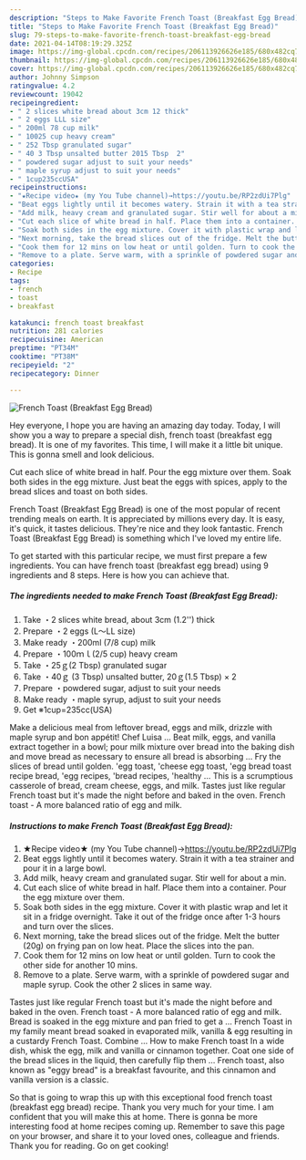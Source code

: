 ```yaml
---
description: "Steps to Make Favorite French Toast (Breakfast Egg Bread)"
title: "Steps to Make Favorite French Toast (Breakfast Egg Bread)"
slug: 79-steps-to-make-favorite-french-toast-breakfast-egg-bread
date: 2021-04-14T08:19:29.325Z
image: https://img-global.cpcdn.com/recipes/206113926626e185/680x482cq70/french-toast-breakfast-egg-bread-recipe-main-photo.jpg
thumbnail: https://img-global.cpcdn.com/recipes/206113926626e185/680x482cq70/french-toast-breakfast-egg-bread-recipe-main-photo.jpg
cover: https://img-global.cpcdn.com/recipes/206113926626e185/680x482cq70/french-toast-breakfast-egg-bread-recipe-main-photo.jpg
author: Johnny Simpson
ratingvalue: 4.2
reviewcount: 19042
recipeingredient:
- " 2 slices white bread about 3cm 12 thick"
- " 2 eggs LLL size"
- " 200ml 78 cup milk"
- " 10025 cup heavy cream"
- " 252 Tbsp granulated sugar"
- " 40 3 Tbsp unsalted butter 2015 Tbsp  2"
- " powdered sugar adjust to suit your needs"
- " maple syrup adjust to suit your needs"
- " 1cup235ccUSA"
recipeinstructions:
- "★Recipe video★ (my You Tube channel)→https://youtu.be/RP2zdUi7Plg"
- "Beat eggs lightly until it becomes watery. Strain it with a tea strainer and pour it in a large bowl."
- "Add milk, heavy cream and granulated sugar. Stir well for about a min."
- "Cut each slice of white bread in half. Place them into a container. Pour the egg mixture over them."
- "Soak both sides in the egg mixture. Cover it with plastic wrap and let it sit in a fridge overnight. Take it out of the fridge once after 1-3 hours and turn over the slices."
- "Next morning, take the bread slices out of the fridge. Melt the butter (20g) on frying pan on low heat. Place the slices into the pan."
- "Cook them for 12 mins on low heat or until golden. Turn to cook the other side for another 10 mins."
- "Remove to a plate. Serve warm, with a sprinkle of powdered sugar and maple syrup. Cook the other 2 slices in same way."
categories:
- Recipe
tags:
- french
- toast
- breakfast

katakunci: french toast breakfast 
nutrition: 281 calories
recipecuisine: American
preptime: "PT34M"
cooktime: "PT38M"
recipeyield: "2"
recipecategory: Dinner

---
```



![French Toast (Breakfast Egg Bread)](https://img-global.cpcdn.com/recipes/206113926626e185/680x482cq70/french-toast-breakfast-egg-bread-recipe-main-photo.jpg)

Hey everyone, I hope you are having an amazing day today. Today, I will show you a way to prepare a special dish, french toast (breakfast egg bread). It is one of my favorites. This time, I will make it a little bit unique. This is gonna smell and look delicious.

Cut each slice of white bread in half. Pour the egg mixture over them. Soak both sides in the egg mixture. Just beat the eggs with spices, apply to the bread slices and toast on both sides.

French Toast (Breakfast Egg Bread) is one of the most popular of recent trending meals on earth. It is appreciated by millions every day. It is easy, it's quick, it tastes delicious. They're nice and they look fantastic. French Toast (Breakfast Egg Bread) is something which I've loved my entire life.


To get started with this particular recipe, we must first prepare a few ingredients. You can have french toast (breakfast egg bread) using 9 ingredients and 8 steps. Here is how you can achieve that.

<!--inarticleads1-->

##### The ingredients needed to make French Toast (Breakfast Egg Bread):

1. Take  ・2 slices white bread, about 3cm (1.2&#39;&#39;) thick
1. Prepare  ・2 eggs (L～LL size)
1. Make ready  ・200ml (7/8 cup) milk
1. Prepare  ・100ｍｌ(2/5 cup) heavy cream
1. Take  ・25ｇ(2 Tbsp) granulated sugar
1. Take  ・40ｇ (3 Tbsp) unsalted butter, 20ｇ(1.5 Tbsp) × 2
1. Prepare  ・powdered sugar, adjust to suit your needs
1. Make ready  ・maple syrup, adjust to suit your needs
1. Get  ※1cup=235cc(USA)


Make a delicious meal from leftover bread, eggs and milk, drizzle with maple syrup and bon appétit! Chef Luisa … Beat milk, eggs, and vanilla extract together in a bowl; pour milk mixture over bread into the baking dish and move bread as necessary to ensure all bread is absorbing … Fry the slices of bread until golden. &#39;egg toast, &#39;cheese egg toast, &#39;egg bread toast recipe bread, &#39;egg recipes, &#39;bread recipes, &#39;healthy … This is a scrumptious casserole of bread, cream cheese, eggs, and milk. Tastes just like regular French toast but it&#39;s made the night before and baked in the oven. French toast - A more balanced ratio of egg and milk. 

<!--inarticleads2-->

##### Instructions to make French Toast (Breakfast Egg Bread):

1. ★Recipe video★ (my You Tube channel)→https://youtu.be/RP2zdUi7Plg
1. Beat eggs lightly until it becomes watery. Strain it with a tea strainer and pour it in a large bowl.
1. Add milk, heavy cream and granulated sugar. Stir well for about a min.
1. Cut each slice of white bread in half. Place them into a container. Pour the egg mixture over them.
1. Soak both sides in the egg mixture. Cover it with plastic wrap and let it sit in a fridge overnight. Take it out of the fridge once after 1-3 hours and turn over the slices.
1. Next morning, take the bread slices out of the fridge. Melt the butter (20g) on frying pan on low heat. Place the slices into the pan.
1. Cook them for 12 mins on low heat or until golden. Turn to cook the other side for another 10 mins.
1. Remove to a plate. Serve warm, with a sprinkle of powdered sugar and maple syrup. Cook the other 2 slices in same way.


Tastes just like regular French toast but it&#39;s made the night before and baked in the oven. French toast - A more balanced ratio of egg and milk. Bread is soaked in the egg mixture and pan fried to get a … French Toast in my family meant bread soaked in evaporated milk, vanilla &amp; egg resulting in a custardy French Toast. Combine … How to make French toast In a wide dish, whisk the egg, milk and vanilla or cinnamon together. Coat one side of the bread slices in the liquid, then carefully flip them … French toast, also known as &#34;eggy bread&#34; is a breakfast favourite, and this cinnamon and vanilla version is a classic. 

So that is going to wrap this up with this exceptional food french toast (breakfast egg bread) recipe. Thank you very much for your time. I am confident that you will make this at home. There is gonna be more interesting food at home recipes coming up. Remember to save this page on your browser, and share it to your loved ones, colleague and friends. Thank you for reading. Go on get cooking!
